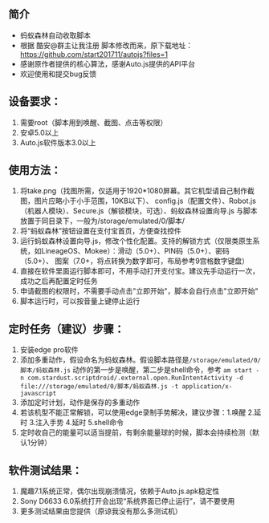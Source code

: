 ## 简介
* 蚂蚁森林自动收取脚本
* 根据 酷安@群主让我注册 脚本修改而来，原下载地址：https://github.com/start201711/autojs?files=1
* 感谢原作者提供的核心算法，感谢Auto.js提供的API平台
* 欢迎使用和提交bug反馈

## 设备要求：
1. 需要root（脚本用到唤醒、截图、点击等权限）
2. 安卓5.0以上
3. Auto.js软件版本3.0以上

## 使用方法：
1. 将take.png（找图所需，仅适用于1920*1080屏幕。其它机型请自己制作截图，图片应略小于小手范围，10KB以下）、
   config.js（配置文件）、Robot.js（机器人模块）、Secure.js（解锁模块，可选）、蚂蚁森林设置向导.js 与脚本放置于同目录下，一般为/storage/emulated/0/脚本/
2. 将“蚂蚁森林”按钮设置在支付宝首页，方便查找控件
3. 运行蚂蚁森林设置向导.js，修改个性化配置。支持的解锁方式（仅限类原生系统，如LineageOS、Mokee）：滑动（5.0+）、PIN码（5.0+）、密码（5.0+）、
   图案（7.0+，将点转换为数字即可，布局参考9宫格数字键盘）
4. 直接在软件里面运行脚本即可，不用手动打开支付宝。建议先手动运行一次，成功之后再配置定时任务
5. 申请截图的权限时，不需要手动点击"立即开始"，脚本会自行点击"立即开始"
6. 脚本运行时，可以按音量上键停止运行

## 定时任务（建议）步骤：
1. 安装edge pro软件
2. 添加多重动作，假设命名为蚂蚁森林。假设脚本路径是`/storage/emulated/0/脚本/蚂蚁森林.js`
  动作的第一步是唤醒，第二步是shell命令，参考
  `am start -n com.stardust.scriptdroid/.external.open.RunIntentActivity -d file:///storage/emulated/0/脚本/蚂蚁森林.js -t application/x-javascript`
3. 添加定时计划，动作是保存的多重动作
4. 若该机型不能正常解锁，可以使用edge录制手势解决，建议步骤：1.唤醒 2.延时 3.注入手势 4.延时 5.shell命令
5. 定时收自己的能量可以适当提前，有剩余能量球的时候，脚本会持续检测（默认1分钟）

## 软件测试结果：
1. 魔趣7.1系统正常，偶尔出现崩溃情况，依赖于Auto.js.apk稳定性
2. Sony D6633 6.0系统打开会出现“系统界面已停止运行”，请不要使用
3. 更多测试结果由您提供（原谅我没有那么多测试机）